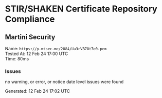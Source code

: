# STIR/SHAKEN Certificate Repository Compliance

## Martini Security

Name: `https://p.mtsec.me/2884/Ua3rVB7Ot7e0.pem`\
Tested At: 12 Feb 24 17:00 UTC\
Time: 80ms

### Issues

no warning, or error, or notice date level issues were found

Generated: 12 Feb 24 17:02 UTC